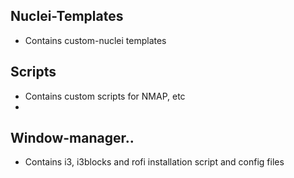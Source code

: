 ## Nuclei-Templates
- Contains custom-nuclei templates

## Scripts
- Contains custom scripts for NMAP, etc
- 
## Window-manager..
- Contains i3, i3blocks and rofi installation script and config files
